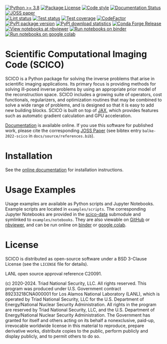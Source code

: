 [![Python \>= 3.8](https://img.shields.io/badge/python-3.8+-green.svg)](https://www.python.org/)
[![Package License](https://img.shields.io/github/license/lanl/scico.svg)](https://github.com/lanl/scico/blob/main/LICENSE)
[![Code style](https://img.shields.io/badge/code%20style-black-000000.svg)](https://github.com/psf/black)
[![Documentation Status](https://readthedocs.org/projects/scico/badge/?version=latest)](http://scico.readthedocs.io/en/latest/?badge=latest)
[![JOSS paper](https://joss.theoj.org/papers/10.21105/joss.04722/status.svg)](https://doi.org/10.21105/joss.04722)\
[![Lint status](https://github.com/lanl/scico/actions/workflows/lint.yml/badge.svg)](https://github.com/lanl/scico/actions/workflows/lint.yml)
[![Test status](https://github.com/lanl/scico/actions/workflows/pytest_ubuntu.yml/badge.svg)](https://github.com/lanl/scico/actions/workflows/pytest_ubuntu.yml)
[![Test coverage](https://codecov.io/gh/lanl/scico/branch/main/graph/badge.svg?token=wQimmjnzFf)](https://codecov.io/gh/lanl/scico)
[![CodeFactor](https://www.codefactor.io/repository/github/lanl/scico/badge/main)](https://www.codefactor.io/repository/github/lanl/scico/overview/main)\
[![PyPI package version](https://badge.fury.io/py/scico.svg)](https://badge.fury.io/py/scico)
[![PyPI download statistics](https://static.pepy.tech/personalized-badge/scico?period=month&left_color=grey&right_color=brightgreen)](https://pepy.tech/project/scico)
[![Conda Forge Release](https://img.shields.io/conda/vn/conda-forge/scico.svg)](https://anaconda.org/conda-forge/scico)\
[![View notebooks at nbviewer](https://raw.githubusercontent.com/jupyter/design/master/logos/Badges/nbviewer_badge.svg)](https://nbviewer.jupyter.org/github/lanl/scico-data/tree/main/notebooks/index.ipynb)
[![Run notebooks on binder](https://mybinder.org/badge_logo.svg)](https://mybinder.org/v2/gh/lanl/scico-data/binder?labpath=notebooks%2Findex.ipynb)
[![Run notebooks on google colab](https://colab.research.google.com/assets/colab-badge.svg)](https://colab.research.google.com/github/lanl/scico-data/blob/colab/notebooks/index.ipynb)


# Scientific Computational Imaging Code (SCICO)

SCICO is a Python package for solving the inverse problems that arise in
scientific imaging applications. Its primary focus is providing methods
for solving ill-posed inverse problems by using an appropriate prior
model of the reconstruction space. SCICO includes a growing suite of
operators, cost functionals, regularizers, and optimization routines
that may be combined to solve a wide range of problems, and is designed
so that it is easy to add new building blocks. SCICO is built on top of
[JAX](https://github.com/google/jax), which provides features such as
automatic gradient calculation and GPU acceleration.

[Documentation](https://scico.rtfd.io/) is available online. If you use
this software for published work, please cite the corresponding [JOSS
Paper](https://doi.org/10.21105/joss.04722) (see bibtex entry
`balke-2022-scico` in `docs/source/references.bib`).


# Installation

See the [online
documentation](https://scico.rtfd.io/en/latest/install.html) for
installation instructions.


# Usage Examples

Usage examples are available as Python scripts and Jupyter Notebooks.
Example scripts are located in `examples/scripts`. The corresponding
Jupyter Notebooks are provided in the
[scico-data](https://github.com/lanl/scico-data) submodule and symlinked
to `examples/notebooks`. They are also viewable on
[GitHub](https://github.com/lanl/scico-data/tree/main/notebooks) or
[nbviewer](https://nbviewer.jupyter.org/github/lanl/scico-data/tree/main/notebooks/index.ipynb),
and can be run online on
[binder](https://mybinder.org/v2/gh/lanl/scico-data/binder?labpath=notebooks%2Findex.ipynb)
or
[google colab](https://colab.research.google.com/github/lanl/scico-data/blob/colab/notebooks/index.ipynb).


# License

SCICO is distributed as open-source software under a BSD 3-Clause
License (see the `LICENSE` file for details).

LANL open source approval reference C20091.

\(c\) 2020-2024. Triad National Security, LLC. All rights reserved. This
program was produced under U.S. Government contract 89233218CNA000001
for Los Alamos National Laboratory (LANL), which is operated by Triad
National Security, LLC for the U.S. Department of Energy/National
Nuclear Security Administration. All rights in the program are reserved
by Triad National Security, LLC, and the U.S. Department of
Energy/National Nuclear Security Administration. The Government has
granted for itself and others acting on its behalf a nonexclusive,
paid-up, irrevocable worldwide license in this material to reproduce,
prepare derivative works, distribute copies to the public, perform
publicly and display publicly, and to permit others to do so.
